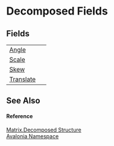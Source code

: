 # Decomposed Fields




## Fields
<table>
<tr>
<td><a href="F_Avalonia_Matrix_Decomposed_Angle">Angle</a></td>
<td> </td>
</tr>
<tr>
<td><a href="F_Avalonia_Matrix_Decomposed_Scale">Scale</a></td>
<td> </td>
</tr>
<tr>
<td><a href="F_Avalonia_Matrix_Decomposed_Skew">Skew</a></td>
<td> </td>
</tr>
<tr>
<td><a href="F_Avalonia_Matrix_Decomposed_Translate">Translate</a></td>
<td> </td>
</tr>
</table>

## See Also


#### Reference
<a href="T_Avalonia_Matrix_Decomposed">Matrix.Decomposed Structure</a>  
<a href="N_Avalonia">Avalonia Namespace</a>  
